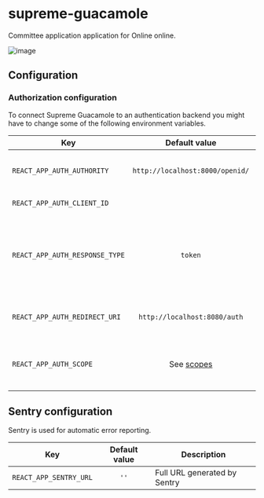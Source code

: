 # supreme-guacamole

Committee application application for Online online.

![image](https://user-images.githubusercontent.com/5422571/29482662-0f67dbb8-8496-11e7-8943-64ae41f75427.png)

## Configuration

### Authorization configuration

To connect Supreme Guacamole to an authentication backend you might have to change some of the following environment variables.

| Key                            |                                           Default value                                           | Description                                                                                  |
| ------------------------------ | :-----------------------------------------------------------------------------------------------: | -------------------------------------------------------------------------------------------- |
| `REACT_APP_AUTH_AUTHORITY`     |                                  `http://localhost:8000/openid/`                                  | Authority server / OpenID provider                                                           |
| `REACT_APP_AUTH_CLIENT_ID`     |                                                                                                   | The client ID from OpenID                                                                    |
| `REACT_APP_AUTH_RESPONSE_TYPE` |                                              `token`                                              | The response type. Should probably not be changed unless implementation of OAuth is changed. |
| `REACT_APP_AUTH_REDIRECT_URI`  |                                   `http://localhost:8080/auth`                                    | The local SG endpoint to handle the login attempt.                                           |
| `REACT_APP_AUTH_SCOPE`         | See [scopes](https://github.com/dotkom/supreme-guacamole/tree/master/app/src/common/constants.js) | The scopes this application requires from the OAuth provider.                                |

## Sentry configuration

Sentry is used for automatic error reporting.

| Key                    | Default value | Description                  |
| ---------------------- | :-----------: | ---------------------------- |
| `REACT_APP_SENTRY_URL` |     `''`      | Full URL generated by Sentry |
